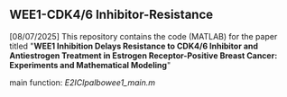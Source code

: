 ## WEE1-CDK4/6 Inhibitor-Resistance
[08/07/2025] This repository contains the code (MATLAB) for the paper titled
"**WEE1 Inhibition Delays Resistance to CDK4/6 Inhibitor and Antiestrogen Treatment in Estrogen Receptor-Positive Breast Cancer: Experiments and Mathematical Modeling**"

main function: *E2ICIpalbowee1_main.m*

